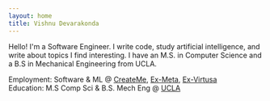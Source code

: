 ```yaml
---
layout: home
title: Vishnu Devarakonda
---
```


Hello! I'm a Software Engineer. I write code, study artificial intelligence, and write about topics I find interesting. I have an M.S. in Computer Science and a B.S in Mechanical Engineering from UCLA.

Employment: Software & ML @ [CreateMe](https://www.createme.com/), [Ex-Meta](https://www.meta.com/), [Ex-Virtusa](https://www.virtusa.com/)<br>
Education: M.S Comp Sci & B.S. Mech Eng @ [UCLA](https://www.ucla.edu/)